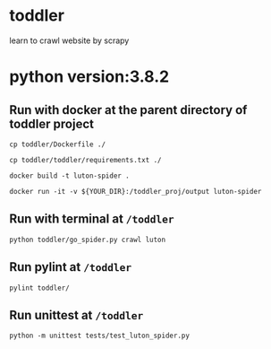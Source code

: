 # toddler
learn to crawl website by scrapy

# python version:3.8.2


## Run with docker at the parent directory of toddler project
`cp toddler/Dockerfile ./`

`cp toddler/toddler/requirements.txt ./`

`docker build -t luton-spider .`

`docker run -it -v ${YOUR_DIR}:/toddler_proj/output luton-spider`

## Run with terminal at `/toddler`

`python toddler/go_spider.py crawl luton`

## Run pylint at `/toddler`

`pylint toddler/`

## Run unittest at `/toddler`

`python -m unittest tests/test_luton_spider.py`
